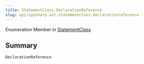 ```yaml
---
title: StatementClass.DeclarationReference
slug: api/cppsharp.ast.statementclass.declarationreference
---
```

Enumeration Member in [StatementClass](/api/cppsharp/ast/statementclass)

## Summary



```csharp
DeclarationReference
```

